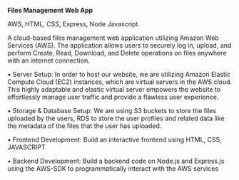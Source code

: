 **Files Management Web App**

AWS, HTML, CSS, Express, Node Javascript 

A cloud-based files management web application utilizing Amazon Web Services (AWS). The application allows users to securely log in, upload, and perform Create, Read, Download, and Delete operations on files anywhere with an internet connection.


•	Server Setup:
In order to host our website, we are utilizing Amazon Elastic Compute Cloud (EC2) instances, which are virtual servers in the AWS cloud. This highly adaptable and elastic virtual server empowers the website to effortlessly manage user traffic and provide a flawless user experience.

•	Storage & Database Setup:
We are using S3 buckets to store the files uploaded by the users, RDS to store the user profiles and related data like the metadata of the files that the user has uploaded.

•	Frontend Development:
Build an interactive frontend using HTML, CSS, JAVASCRIPT

•	Backend Development:
Build a backend code on Node.js and Express.js using the AWS-SDK to programmatically interact with the AWS services
